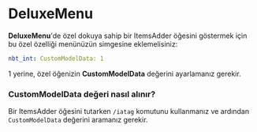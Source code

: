 # DeluxeMenu

**DeluxeMenu**'de özel dokuya sahip bir ItemsAdder öğesini göstermek için bu özel özelliği menünüzün simgesine eklemelisiniz:

```yaml
nbt_int: CustomModelData: 1
```

1 yerine, özel öğenizin **CustomModelData** değerini ayarlamanız gerekir.

### CustomModelData değeri nasıl alınır?

Bir ItemsAdder öğesini tutarken `/iatag` komutunu kullanmanız ve ardından `CustomModelData` değerini aramanız gerekir.


